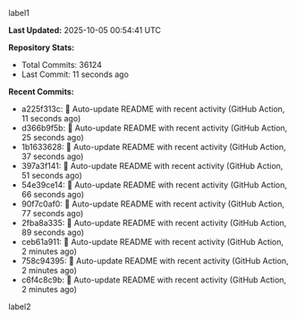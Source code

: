 
label1 
<!-- ACTIVITY_START -->
**Last Updated:** 2025-10-05 00:54:41 UTC

**Repository Stats:**
- Total Commits: 36124
- Last Commit: 11 seconds ago

**Recent Commits:**
- a225f313c: 🤖 Auto-update README with recent activity (GitHub Action, 11 seconds ago)
- d366b9f5b: 🤖 Auto-update README with recent activity (GitHub Action, 25 seconds ago)
- 1b1633628: 🤖 Auto-update README with recent activity (GitHub Action, 37 seconds ago)
- 397a3f141: 🤖 Auto-update README with recent activity (GitHub Action, 51 seconds ago)
- 54e39ce14: 🤖 Auto-update README with recent activity (GitHub Action, 66 seconds ago)
- 90f7c0af0: 🤖 Auto-update README with recent activity (GitHub Action, 77 seconds ago)
- 2fba8a335: 🤖 Auto-update README with recent activity (GitHub Action, 89 seconds ago)
- ceb61a911: 🤖 Auto-update README with recent activity (GitHub Action, 2 minutes ago)
- 758c94395: 🤖 Auto-update README with recent activity (GitHub Action, 2 minutes ago)
- c6f4c8c9b: 🤖 Auto-update README with recent activity (GitHub Action, 2 minutes ago)
<!-- ACTIVITY_END -->

label2
